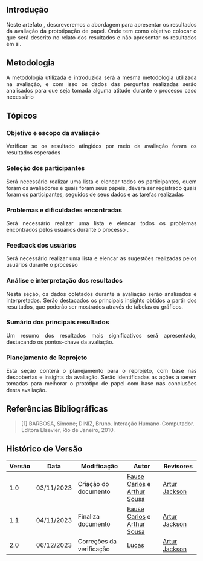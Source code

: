 ## Introdução

<div style="text-align: justify">

Neste artefato , descreveremos a abordagem para apresentar os resultados da avaliação da prototipação de papel. Onde tem como objetivo colocar o que será descrito no relato dos resultados e não apresentar os resultados em si.

</div>

## Metodologia

<div style="text-align: justify">

A metodologia utilizada e introduzida será a mesma metodologia utilizada na avaliação, e com isso os dados das perguntas realizadas  serão analisados para que seja tomada alguma atitude durante o processo caso necessário
</div>

## Tópicos

### Objetivo e escopo da avaliação

<div style="text-align: justify">

Verificar se os resultado atingidos por meio da avaliação  foram os resultados esperados
</div>

### Seleção dos participantes

<div style="text-align: justify">

Será necessário  realizar uma lista e elencar todos os participantes, quem foram os avaliadores e quais foram seus papéis, deverá ser registrado  quais foram os participantes, seguidos de seus dados e as tarefas realizadas
</div>

### Problemas e dificuldades encontradas

<div style="text-align: justify">

Será necessário realizar uma lista e elencar todos os problemas encontrados pelos usuários durante o processo .
</div>

### Feedback dos usuários

<div style="text-align: justify">

Será necessário realizar uma lista e elencar as sugestões realizadas pelos usuários durante o processo
</div>

### Análise e interpretação dos resultados

<div style="text-align: justify">

Nesta seção, os dados coletados durante a avaliação serão analisados e interpretados. Serão destacados os principais insights obtidos a partir dos resultados, que poderão ser mostrados através de tabelas ou gráficos.
</div>

### Sumário dos principais resultados

<div style="text-align: justify">

Um resumo dos resultados mais significativos será apresentado, destacando os pontos-chave da avaliação.
</div>

### Planejamento de Reprojeto

<div style="text-align: justify">

Esta seção conterá o planejamento para o reprojeto, com base nas descobertas e insights da avaliação. Serão identificadas as ações a serem tomadas para melhorar o protótipo de papel com base nas conclusões desta avaliação.
</div>

## Referências Bibliográficas

> [1] BARBOSA, Simone; DINIZ, Bruno. Interação Humano-Computador. Editora Elsevier, Rio de Janeiro, 2010.

## Histórico de Versão

| Versão | Data       | Modificação                             | Autor                         | Revisores                         |
| ------ | ---------- | --------------------------------------- | ----------------------------- | ----------------------------- |
|    1.0   |   03/11/2023   |   Criação do documento | [Fause Carlos](https://github.com/FauseSkyWalker) e  [Arthur Sousa](https://github.com/arthurrsousa)| [Artur Jackson](https://github.com/artur-jack) |
|    1.1   |   04/11/2023   |   Finaliza documento | [Fause Carlos](https://github.com/FauseSkyWalker) e  [Arthur Sousa](https://github.com/arthurrsousa)| [Artur Jackson](https://github.com/artur-jack) |
|    2.0   |   06/12/2023   |   Correções da verificação | [Lucas](https://github.com/lucaslobao-18) | [Artur Jackson](https://github.com/artur-jack)|
